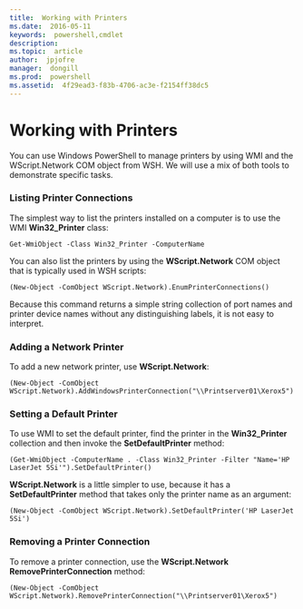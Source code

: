 ```yaml
---
title:  Working with Printers
ms.date:  2016-05-11
keywords:  powershell,cmdlet
description:  
ms.topic:  article
author:  jpjofre
manager:  dongill
ms.prod:  powershell
ms.assetid:  4f29ead3-f83b-4706-ac3e-f2154ff38dc5
---
```


# Working with Printers
You can use Windows PowerShell to manage printers by using WMI and the WScript.Network COM object from WSH. We will use a mix of both tools to demonstrate specific tasks.

### Listing Printer Connections
The simplest way to list the printers installed on a computer is to use the WMI **Win32_Printer** class:

```
Get-WmiObject -Class Win32_Printer -ComputerName
```

You can also list the printers by using the **WScript.Network** COM object that is typically used in WSH scripts:

```
(New-Object -ComObject WScript.Network).EnumPrinterConnections()
```

Because this command returns a simple string collection of port names and printer device names without any distinguishing labels, it is not easy to interpret.

### Adding a Network Printer
To add a new network printer, use **WScript.Network**:

```
(New-Object -ComObject WScript.Network).AddWindowsPrinterConnection("\\Printserver01\Xerox5")
```

### Setting a Default Printer
To use WMI to set the default printer, find the printer in the **Win32_Printer** collection and then invoke the **SetDefaultPrinter** method:

```
(Get-WmiObject -ComputerName . -Class Win32_Printer -Filter "Name='HP LaserJet 5Si'").SetDefaultPrinter()
```

**WScript.Network** is a little simpler to use, because it has a **SetDefaultPrinter** method that takes only the printer name as an argument:

```
(New-Object -ComObject WScript.Network).SetDefaultPrinter('HP LaserJet 5Si')
```

### Removing a Printer Connection
To remove a printer connection, use the **WScript.Network RemovePrinterConnection** method:

```
(New-Object -ComObject WScript.Network).RemovePrinterConnection("\\Printserver01\Xerox5")
```

